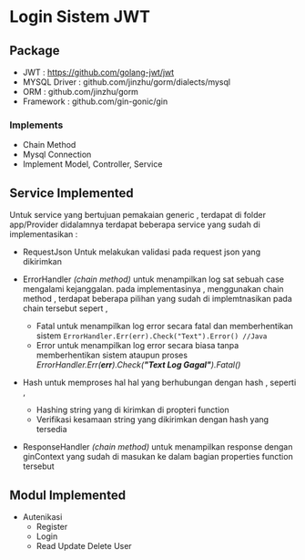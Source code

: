 # Login Sistem JWT 

## Package

- JWT : https://github.com/golang-jwt/jwt
- MYSQL Driver : github.com/jinzhu/gorm/dialects/mysql
- ORM : github.com/jinzhu/gorm
- Framework : github.com/gin-gonic/gin

### Implements

- Chain Method
- Mysql Connection
- Implement Model, Controller, Service

## Service Implemented

Untuk service yang bertujuan pemakaian generic , terdapat di folder app/Provider didalamnya terdapat beberapa service yang sudah di implementasikan :

- RequestJson
  Untuk melakukan validasi pada request json yang dikirimkan

- ErrorHandler _(chain method)_
  untuk menampilkan log sat sebuah case mengalami kejanggalan. pada implementasinya , menggunakan chain method , terdapat beberapa pilihan yang sudah di implemtnasikan pada chain tersebut sepert ,
  - Fatal
    untuk menampilkan log error secara fatal dan memberhentikan sistem
    ```ErrorHandler.Err(err).Check("Text").Error() //Java```
  - Error
    untuk menampilkan log error secara biasa tanpa memberhentikan sistem ataupun proses
    _ErrorHandler.Err(**err**).Check(**"Text Log Gagal"**).Fatal()_

- Hash
  untuk memproses hal hal yang berhubungan dengan hash , seperti ,
  - Hashing string yang di kirimkan di propteri function
  - Verifikasi kesamaan string yang dikirimkan dengan hash yang tersedia
- ResponseHandler _(chain method)_
  untuk menampilkan response dengan ginContext yang sudah di masukan ke dalam bagian properties function tersebut

## Modul Implemented

- Autenikasi
  - Register
  - Login 
  - Read Update Delete User
